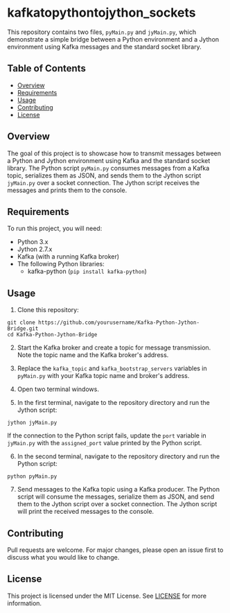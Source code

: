# kafkatopythontojython_sockets

This repository contains two files, `pyMain.py` and `jyMain.py`, which demonstrate a simple bridge between a Python environment and a Jython environment using Kafka messages and the standard socket library.

## Table of Contents

- [Overview](#overview)
- [Requirements](#requirements)
- [Usage](#usage)
- [Contributing](#contributing)
- [License](#license)

## Overview

The goal of this project is to showcase how to transmit messages between a Python and Jython environment using Kafka and the standard socket library. The Python script `pyMain.py` consumes messages from a Kafka topic, serializes them as JSON, and sends them to the Jython script `jyMain.py` over a socket connection. The Jython script receives the messages and prints them to the console.

## Requirements

To run this project, you will need:

- Python 3.x
- Jython 2.7.x
- Kafka (with a running Kafka broker)
- The following Python libraries:
  - kafka-python (`pip install kafka-python`)

## Usage

1. Clone this repository:
```
git clone https://github.com/yourusername/Kafka-Python-Jython-Bridge.git
cd Kafka-Python-Jython-Bridge
```


2. Start the Kafka broker and create a topic for message transmission. Note the topic name and the Kafka broker's address.

3. Replace the `kafka_topic` and `kafka_bootstrap_servers` variables in `pyMain.py` with your Kafka topic name and broker's address.

4. Open two terminal windows.

5. In the first terminal, navigate to the repository directory and run the Jython script:

```
jython jyMain.py
```

If the connection to the Python script fails, update the `port` variable in `jyMain.py` with the `assigned_port` value printed by the Python script.

6. In the second terminal, navigate to the repository directory and run the Python script:

```
python pyMain.py
```

7. Send messages to the Kafka topic using a Kafka producer. The Python script will consume the messages, serialize them as JSON, and send them to the Jython script over a socket connection. The Jython script will print the received messages to the console.

## Contributing

Pull requests are welcome. For major changes, please open an issue first to discuss what you would like to change.

## License

This project is licensed under the MIT License. See [LICENSE](LICENSE) for more information.
